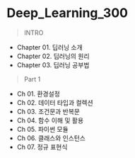 # Deep_Learning_300
>INTRO
- Chapter 01. 딥러닝 소개	
- Chapter 02. 딥러닝의 원리	
- Chapter 03. 딥러닝 공부법
>Part 1
- Ch 01. 환경설정
- Ch 02. 데이터 타입과 컬렉션
- Ch 03. 조건문과 반복문
- Ch 04. 함수 이해 및 활용
- Ch 05. 파이썬 모듈
- Ch 06. 클래스와 인스턴스
- Ch 07. 정규 표현식
	
  
  
  
  
  
  
  
  
  
  
  
  
  
  
  
  
  
  
  
  
  
  
  
  
  
  
